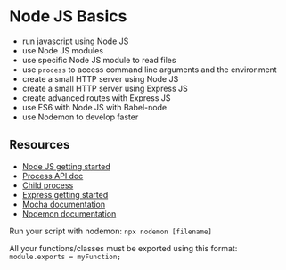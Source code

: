 # Node JS Basics

- run javascript using Node JS
- use Node JS modules
- use specific Node JS module to read files
- use `process` to access command line arguments and the environment
- create a small HTTP server using Node JS
- create a small HTTP server using Express JS
- create advanced routes with Express JS
- use ES6 with Node JS with Babel-node
- use Nodemon to develop faster

## Resources

 - [Node JS getting started](https://nodejs.org/en/docs/guides/getting-started-guide)
 - [Process API doc](https://node.readthedocs.io/en/latest/api/process/)
 - [Child process](https://nodejs.org/api/child_process.html)
 - [Express getting started](https://expressjs.com/en/starter/installing.html)
 - [Mocha documentation](https://mochajs.org/)
 - [Nodemon documentation](https://github.com/remy/nodemon#nodemon)

Run your script with nodemon: `npx nodemon [filename]`

All your functions/classes must be exported using this format: `module.exports = myFunction;`